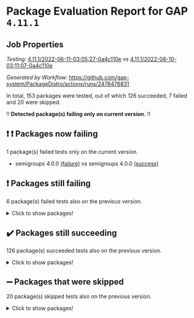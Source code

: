 # Package Evaluation Report for GAP `4.11.1`

## Job Properties

*Testing:* [4.11.1/2022-06-11-03:05:27-0a4c110e](https://github.com/gap-system/PackageDistro/blob/data/reports/4.11.1/2022-06-11-03:05:27-0a4c110e) vs [4.11.1/2022-06-10-03:11:07-0a4c110e](https://github.com/gap-system/PackageDistro/blob/data/reports/4.11.1/2022-06-10-03:11:07-0a4c110e)

*Generated by Workflow:* https://github.com/gap-system/PackageDistro/actions/runs/2478476831

In total, 153 packages were tested, out of which 126 succeeded, 7 failed and 20 were skipped.

:bangbang: **Detected package(s) failing only on current version.** :bangbang:

## :exclamation: :exclamation: Packages now failing

1 package(s) failed tests only on the current version.
- semigroups 4.0.0 [(failure)](https://github.com/gap-system/PackageDistro/runs/6840425377?check_suite_focus=true) vs semigroups 4.0.0 [(success)](https://github.com/gap-system/PackageDistro/runs/6824181500?check_suite_focus=true)

## :exclamation: Packages still failing

6 package(s) failed tests also on the previous version.
<details><summary>Click to show packages!</summary>

- fining 1.4.1 [(failure)](https://github.com/gap-system/PackageDistro/runs/6840423957?check_suite_focus=true)
- francy 1.2.4 [(failure)](https://github.com/gap-system/PackageDistro/runs/6840424078?check_suite_focus=true)
- hap 1.39 [(failure)](https://github.com/gap-system/PackageDistro/runs/6840424288?check_suite_focus=true)
- normalizinterface 1.3.2 [(failure)](https://github.com/gap-system/PackageDistro/runs/6840424888?check_suite_focus=true)
- packagemanager 1.2 [(failure)](https://github.com/gap-system/PackageDistro/runs/6840424989?check_suite_focus=true)
- recog 1.3.2 [(failure)](https://github.com/gap-system/PackageDistro/runs/6840425142?check_suite_focus=true)
</details>

## :heavy_check_mark: Packages still succeeding

126 package(s) succeeded tests also on the previous version.
<details><summary>Click to show packages!</summary>

- ace 5.4 [(success)](https://github.com/gap-system/PackageDistro/runs/6840422901?check_suite_focus=true)
- aclib 1.3.2 [(success)](https://github.com/gap-system/PackageDistro/runs/6840422955?check_suite_focus=true)
- agt 0.2 [(success)](https://github.com/gap-system/PackageDistro/runs/6840423016?check_suite_focus=true)
- alnuth 3.2.1 [(success)](https://github.com/gap-system/PackageDistro/runs/6840423057?check_suite_focus=true)
- anupq 3.2.6 [(success)](https://github.com/gap-system/PackageDistro/runs/6840423084?check_suite_focus=true)
- atlasrep 2.1.2 [(success)](https://github.com/gap-system/PackageDistro/runs/6840423123?check_suite_focus=true)
- autodoc 2022.03.10 [(success)](https://github.com/gap-system/PackageDistro/runs/6840423159?check_suite_focus=true)
- automata 1.15 [(success)](https://github.com/gap-system/PackageDistro/runs/6840423188?check_suite_focus=true)
- automgrp 1.3.2 [(success)](https://github.com/gap-system/PackageDistro/runs/6840423218?check_suite_focus=true)
- autpgrp 1.10.2 [(success)](https://github.com/gap-system/PackageDistro/runs/6840423264?check_suite_focus=true)
- cap 2022.05-09 [(success)](https://github.com/gap-system/PackageDistro/runs/6840423298?check_suite_focus=true)
- caratinterface 2.3.3 [(success)](https://github.com/gap-system/PackageDistro/runs/6840423332?check_suite_focus=true)
- cddinterface 2020.06.24 [(success)](https://github.com/gap-system/PackageDistro/runs/6840423367?check_suite_focus=true)
- circle 1.6.5 [(success)](https://github.com/gap-system/PackageDistro/runs/6840423393?check_suite_focus=true)
- classicpres 1.22 [(success)](https://github.com/gap-system/PackageDistro/runs/6840423449?check_suite_focus=true)
- cohomolo 1.6.10 [(success)](https://github.com/gap-system/PackageDistro/runs/6840423489?check_suite_focus=true)
- congruence 1.2.4 [(success)](https://github.com/gap-system/PackageDistro/runs/6840423524?check_suite_focus=true)
- corelg 1.56 [(success)](https://github.com/gap-system/PackageDistro/runs/6840423562?check_suite_focus=true)
- crime 1.6 [(success)](https://github.com/gap-system/PackageDistro/runs/6840423585?check_suite_focus=true)
- crisp 1.4.5 [(success)](https://github.com/gap-system/PackageDistro/runs/6840423611?check_suite_focus=true)
- crypting 0.10 [(success)](https://github.com/gap-system/PackageDistro/runs/6840423641?check_suite_focus=true)
- cryst 4.1.24 [(success)](https://github.com/gap-system/PackageDistro/runs/6840423657?check_suite_focus=true)
- crystcat 1.1.9 [(success)](https://github.com/gap-system/PackageDistro/runs/6840423679?check_suite_focus=true)
- ctbllib 1.3.4 [(success)](https://github.com/gap-system/PackageDistro/runs/6840423698?check_suite_focus=true)
- cubefree 1.19 [(success)](https://github.com/gap-system/PackageDistro/runs/6840423711?check_suite_focus=true)
- curlinterface 2.2.2 [(success)](https://github.com/gap-system/PackageDistro/runs/6840423732?check_suite_focus=true)
- cvec 2.7.5 [(success)](https://github.com/gap-system/PackageDistro/runs/6840423754?check_suite_focus=true)
- datastructures 0.2.7 [(success)](https://github.com/gap-system/PackageDistro/runs/6840423774?check_suite_focus=true)
- deepthought 1.0.5 [(success)](https://github.com/gap-system/PackageDistro/runs/6840423794?check_suite_focus=true)
- design 1.7 [(success)](https://github.com/gap-system/PackageDistro/runs/6840423811?check_suite_focus=true)
- difsets 2.3.1 [(success)](https://github.com/gap-system/PackageDistro/runs/6840423827?check_suite_focus=true)
- digraphs 1.5.3 [(success)](https://github.com/gap-system/PackageDistro/runs/6840423848?check_suite_focus=true)
- edim 1.3.5 [(success)](https://github.com/gap-system/PackageDistro/runs/6840423868?check_suite_focus=true)
- example 4.3.1 [(success)](https://github.com/gap-system/PackageDistro/runs/6840423889?check_suite_focus=true)
- factint 1.6.3 [(success)](https://github.com/gap-system/PackageDistro/runs/6840423903?check_suite_focus=true)
- ferret 1.0.7 [(success)](https://github.com/gap-system/PackageDistro/runs/6840423922?check_suite_focus=true)
- fga 1.4.0 [(success)](https://github.com/gap-system/PackageDistro/runs/6840423941?check_suite_focus=true)
- float 1.0.3 [(success)](https://github.com/gap-system/PackageDistro/runs/6840423975?check_suite_focus=true)
- format 1.4.3 [(success)](https://github.com/gap-system/PackageDistro/runs/6840423990?check_suite_focus=true)
- forms 1.2.7 [(success)](https://github.com/gap-system/PackageDistro/runs/6840424021?check_suite_focus=true)
- fplsa 1.2.5 [(success)](https://github.com/gap-system/PackageDistro/runs/6840424039?check_suite_focus=true)
- fr 2.4.8 [(success)](https://github.com/gap-system/PackageDistro/runs/6840424060?check_suite_focus=true)
- fwtree 1.3 [(success)](https://github.com/gap-system/PackageDistro/runs/6840424101?check_suite_focus=true)
- gbnp 1.0.5 [(success)](https://github.com/gap-system/PackageDistro/runs/6840424120?check_suite_focus=true)
- generalizedmorphismsforcap 2022.05-01 [(success)](https://github.com/gap-system/PackageDistro/runs/6840424137?check_suite_focus=true)
- genss 1.6.6 [(success)](https://github.com/gap-system/PackageDistro/runs/6840424158?check_suite_focus=true)
- gradedringforhomalg 2022.03-01 [(success)](https://github.com/gap-system/PackageDistro/runs/6840424179?check_suite_focus=true)
- grape 4.8.5 [(success)](https://github.com/gap-system/PackageDistro/runs/6840424196?check_suite_focus=true)
- groupoids 1.69 [(success)](https://github.com/gap-system/PackageDistro/runs/6840424216?check_suite_focus=true)
- grpconst 2.6.2 [(success)](https://github.com/gap-system/PackageDistro/runs/6840424231?check_suite_focus=true)
- guarana 0.96.3 [(success)](https://github.com/gap-system/PackageDistro/runs/6840424249?check_suite_focus=true)
- guava 3.16 [(success)](https://github.com/gap-system/PackageDistro/runs/6840424266?check_suite_focus=true)
- hapcryst 0.1.14 [(success)](https://github.com/gap-system/PackageDistro/runs/6840424314?check_suite_focus=true)
- hecke 1.5.3 [(success)](https://github.com/gap-system/PackageDistro/runs/6840424345?check_suite_focus=true)
- help 3.5 [(success)](https://github.com/gap-system/PackageDistro/runs/6840424367?check_suite_focus=true)
- idrel 2.44 [(success)](https://github.com/gap-system/PackageDistro/runs/6840424391?check_suite_focus=true)
- images 1.3.1 [(success)](https://github.com/gap-system/PackageDistro/runs/6840424412?check_suite_focus=true)
- intpic 0.3.0 [(success)](https://github.com/gap-system/PackageDistro/runs/6840424431?check_suite_focus=true)
- io 4.7.2 [(success)](https://github.com/gap-system/PackageDistro/runs/6840424453?check_suite_focus=true)
- irredsol 1.4.3 [(success)](https://github.com/gap-system/PackageDistro/runs/6840424477?check_suite_focus=true)
- json 2.1.0 [(success)](https://github.com/gap-system/PackageDistro/runs/6840424495?check_suite_focus=true)
- jupyterkernel 1.4.1 [(success)](https://github.com/gap-system/PackageDistro/runs/6840424513?check_suite_focus=true)
- jupyterviz 1.5.1 [(success)](https://github.com/gap-system/PackageDistro/runs/6840424530?check_suite_focus=true)
- kan 1.34 [(success)](https://github.com/gap-system/PackageDistro/runs/6840424545?check_suite_focus=true)
- kbmag 1.5.9 [(success)](https://github.com/gap-system/PackageDistro/runs/6840424562?check_suite_focus=true)
- laguna 3.9.5 [(success)](https://github.com/gap-system/PackageDistro/runs/6840424587?check_suite_focus=true)
- liealgdb 2.2.1 [(success)](https://github.com/gap-system/PackageDistro/runs/6840424604?check_suite_focus=true)
- liepring 2.6 [(success)](https://github.com/gap-system/PackageDistro/runs/6840424630?check_suite_focus=true)
- liering 2.4.2 [(success)](https://github.com/gap-system/PackageDistro/runs/6840424645?check_suite_focus=true)
- linearalgebraforcap 2022.05-04 [(success)](https://github.com/gap-system/PackageDistro/runs/6840424665?check_suite_focus=true)
- loops 3.4.1 [(success)](https://github.com/gap-system/PackageDistro/runs/6840424680?check_suite_focus=true)
- lpres 1.0.3 [(success)](https://github.com/gap-system/PackageDistro/runs/6840424696?check_suite_focus=true)
- majoranaalgebras 1.4 [(success)](https://github.com/gap-system/PackageDistro/runs/6840424717?check_suite_focus=true)
- mapclass 1.4.5 [(success)](https://github.com/gap-system/PackageDistro/runs/6840424726?check_suite_focus=true)
- matgrp 0.64 [(success)](https://github.com/gap-system/PackageDistro/runs/6840424744?check_suite_focus=true)
- modisom 2.5.2 [(success)](https://github.com/gap-system/PackageDistro/runs/6840424760?check_suite_focus=true)
- modulepresentationsforcap 2022.05-03 [(success)](https://github.com/gap-system/PackageDistro/runs/6840424783?check_suite_focus=true)
- monoidalcategories 2022.05-06 [(success)](https://github.com/gap-system/PackageDistro/runs/6840424822?check_suite_focus=true)
- nconvex 2020.11-04 [(success)](https://github.com/gap-system/PackageDistro/runs/6840424845?check_suite_focus=true)
- nilmat 1.4.1 [(success)](https://github.com/gap-system/PackageDistro/runs/6840424861?check_suite_focus=true)
- nock 1.5 [(success)](https://github.com/gap-system/PackageDistro/runs/6840424877?check_suite_focus=true)
- nq 2.5.8 [(success)](https://github.com/gap-system/PackageDistro/runs/6840424919?check_suite_focus=true)
- numericalsgps 1.3.0 [(success)](https://github.com/gap-system/PackageDistro/runs/6840424944?check_suite_focus=true)
- openmath 11.5.1 [(success)](https://github.com/gap-system/PackageDistro/runs/6840424960?check_suite_focus=true)
- orb 4.8.4 [(success)](https://github.com/gap-system/PackageDistro/runs/6840424974?check_suite_focus=true)
- patternclass 2.4.2 [(success)](https://github.com/gap-system/PackageDistro/runs/6840425002?check_suite_focus=true)
- permut 2.0.4 [(success)](https://github.com/gap-system/PackageDistro/runs/6840425014?check_suite_focus=true)
- polenta 1.3.10 [(success)](https://github.com/gap-system/PackageDistro/runs/6840425029?check_suite_focus=true)
- polymaking 0.8.6 [(success)](https://github.com/gap-system/PackageDistro/runs/6840425038?check_suite_focus=true)
- primgrp 3.4.2 [(success)](https://github.com/gap-system/PackageDistro/runs/6840425049?check_suite_focus=true)
- profiling 2.5.0 [(success)](https://github.com/gap-system/PackageDistro/runs/6840425059?check_suite_focus=true)
- qpa 1.33 [(success)](https://github.com/gap-system/PackageDistro/runs/6840425065?check_suite_focus=true)
- quagroup 1.8.3 [(success)](https://github.com/gap-system/PackageDistro/runs/6840425077?check_suite_focus=true)
- radiroot 2.9 [(success)](https://github.com/gap-system/PackageDistro/runs/6840425095?check_suite_focus=true)
- rcwa 4.6.4 [(success)](https://github.com/gap-system/PackageDistro/runs/6840425111?check_suite_focus=true)
- rds 1.8 [(success)](https://github.com/gap-system/PackageDistro/runs/6840425124?check_suite_focus=true)
- repndecomp 1.2.1 [(success)](https://github.com/gap-system/PackageDistro/runs/6840425153?check_suite_focus=true)
- repsn 3.1.0 [(success)](https://github.com/gap-system/PackageDistro/runs/6840425163?check_suite_focus=true)
- resclasses 4.7.2 [(success)](https://github.com/gap-system/PackageDistro/runs/6840425190?check_suite_focus=true)
- scscp 2.3.1 [(success)](https://github.com/gap-system/PackageDistro/runs/6840425251?check_suite_focus=true)
- sglppow 2.2 [(success)](https://github.com/gap-system/PackageDistro/runs/6840425513?check_suite_focus=true)
- sgpviz 0.999.5 [(success)](https://github.com/gap-system/PackageDistro/runs/6840425620?check_suite_focus=true)
- simpcomp 2.1.14 [(success)](https://github.com/gap-system/PackageDistro/runs/6840425672?check_suite_focus=true)
- singular 2020.12.18 [(success)](https://github.com/gap-system/PackageDistro/runs/6840425703?check_suite_focus=true)
- sla 1.5.3 [(success)](https://github.com/gap-system/PackageDistro/runs/6840425719?check_suite_focus=true)
- smallgrp 1.5 [(success)](https://github.com/gap-system/PackageDistro/runs/6840425745?check_suite_focus=true)
- smallsemi 0.6.13 [(success)](https://github.com/gap-system/PackageDistro/runs/6840425770?check_suite_focus=true)
- sonata 2.9.4 [(success)](https://github.com/gap-system/PackageDistro/runs/6840425792?check_suite_focus=true)
- sophus 1.25 [(success)](https://github.com/gap-system/PackageDistro/runs/6840425809?check_suite_focus=true)
- spinsym 1.5.2 [(success)](https://github.com/gap-system/PackageDistro/runs/6840425873?check_suite_focus=true)
- symbcompcc 1.3.2 [(success)](https://github.com/gap-system/PackageDistro/runs/6840425999?check_suite_focus=true)
- thelma 1.3 [(success)](https://github.com/gap-system/PackageDistro/runs/6840426031?check_suite_focus=true)
- tomlib 1.2.9 [(success)](https://github.com/gap-system/PackageDistro/runs/6840426075?check_suite_focus=true)
- toric 1.9.5 [(success)](https://github.com/gap-system/PackageDistro/runs/6840426101?check_suite_focus=true)
- transgrp 3.6.2 [(success)](https://github.com/gap-system/PackageDistro/runs/6840426139?check_suite_focus=true)
- ugaly 4.0.2 [(success)](https://github.com/gap-system/PackageDistro/runs/6840426177?check_suite_focus=true)
- unipot 1.5 [(success)](https://github.com/gap-system/PackageDistro/runs/6840426224?check_suite_focus=true)
- unitlib 4.1.0 [(success)](https://github.com/gap-system/PackageDistro/runs/6840426270?check_suite_focus=true)
- utils 0.72 [(success)](https://github.com/gap-system/PackageDistro/runs/6840426321?check_suite_focus=true)
- uuid 0.7 [(success)](https://github.com/gap-system/PackageDistro/runs/6840426351?check_suite_focus=true)
- walrus 0.9991 [(success)](https://github.com/gap-system/PackageDistro/runs/6840426380?check_suite_focus=true)
- wedderga 4.10.2 [(success)](https://github.com/gap-system/PackageDistro/runs/6840426410?check_suite_focus=true)
- xmod 2.88 [(success)](https://github.com/gap-system/PackageDistro/runs/6840426439?check_suite_focus=true)
- xmodalg 1.22 [(success)](https://github.com/gap-system/PackageDistro/runs/6840426476?check_suite_focus=true)
- yangbaxter 0.10.0 [(success)](https://github.com/gap-system/PackageDistro/runs/6840426507?check_suite_focus=true)
- zeromqinterface 0.13 [(success)](https://github.com/gap-system/PackageDistro/runs/6840426532?check_suite_focus=true)
</details>

## :heavy_minus_sign: Packages that were skipped

20 package(s) skipped tests also on the previous version.
<details><summary>Click to show packages!</summary>

- 4ti2interface 2022.03-01 [(skipped)](https://github.com/gap-system/PackageDistro/runs/6840381248?check_suite_focus=true)
- browse 1.8.14 [(skipped)](https://github.com/gap-system/PackageDistro/runs/6840381248?check_suite_focus=true)
- examplesforhomalg 2022.03-01 [(skipped)](https://github.com/gap-system/PackageDistro/runs/6840381248?check_suite_focus=true)
- gapdoc 1.6.5 [(skipped)](https://github.com/gap-system/PackageDistro/runs/6840381248?check_suite_focus=true)
- gauss 2022.03-01 [(skipped)](https://github.com/gap-system/PackageDistro/runs/6840381248?check_suite_focus=true)
- gaussforhomalg 2022.03-01 [(skipped)](https://github.com/gap-system/PackageDistro/runs/6840381248?check_suite_focus=true)
- gradedmodules 2022.03-01 [(skipped)](https://github.com/gap-system/PackageDistro/runs/6840381248?check_suite_focus=true)
- homalg 2022.03-01 [(skipped)](https://github.com/gap-system/PackageDistro/runs/6840381248?check_suite_focus=true)
- homalgtocas 2022.03-01 [(skipped)](https://github.com/gap-system/PackageDistro/runs/6840381248?check_suite_focus=true)
- io_forhomalg 2022.03-01 [(skipped)](https://github.com/gap-system/PackageDistro/runs/6840381248?check_suite_focus=true)
- itc 1.5.1 [(skipped)](https://github.com/gap-system/PackageDistro/runs/6840381248?check_suite_focus=true)
- localizeringforhomalg 2022.03-01 [(skipped)](https://github.com/gap-system/PackageDistro/runs/6840381248?check_suite_focus=true)
- matricesforhomalg 2022.04-01 [(skipped)](https://github.com/gap-system/PackageDistro/runs/6840381248?check_suite_focus=true)
- modules 2022.03-01 [(skipped)](https://github.com/gap-system/PackageDistro/runs/6840381248?check_suite_focus=true)
- polycyclic 2.16 [(skipped)](https://github.com/gap-system/PackageDistro/runs/6840381248?check_suite_focus=true)
- ringsforhomalg 2022.04-01 [(skipped)](https://github.com/gap-system/PackageDistro/runs/6840381248?check_suite_focus=true)
- sco 2022.03-01 [(skipped)](https://github.com/gap-system/PackageDistro/runs/6840381248?check_suite_focus=true)
- toolsforhomalg 2022.05-01 [(skipped)](https://github.com/gap-system/PackageDistro/runs/6840381248?check_suite_focus=true)
- toricvarieties 2022.03.23 [(skipped)](https://github.com/gap-system/PackageDistro/runs/6840381248?check_suite_focus=true)
- xgap 4.31 [(skipped)](https://github.com/gap-system/PackageDistro/runs/6840381248?check_suite_focus=true)
</details>

